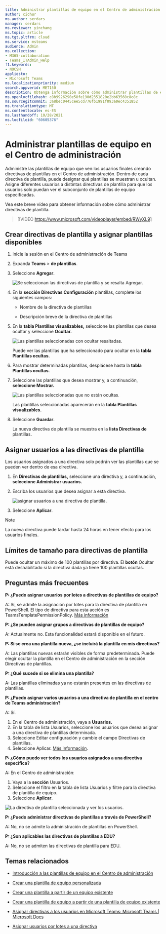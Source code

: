 ```yaml
---
title: Administrar plantillas de equipo en el Centro de administración
author: cichur
ms.author: serdars
manager: serdars
ms.reviewer: yinchang
ms.topic: article
ms.tgt.pltfrm: cloud
ms.service: msteams
audience: Admin
ms.collection:
- M365-collaboration
- Teams_ITAdmin_Help
f1.keywords:
- NOCSH
appliesto:
- Microsoft Teams
ms.localizationpriority: medium
search.appverid: MET150
description: Obtenga información sobre cómo administrar plantillas de equipo en el Centro de administración
ms.openlocfilehash: c8b9926290e58fe190d2351820e2bb63560c8c8c
ms.sourcegitcommit: 3a8bec0445cee5cd776fb1991f093a0ec4351852
ms.translationtype: MT
ms.contentlocale: es-ES
ms.lasthandoff: 10/28/2021
ms.locfileid: "60605376"
---
```

# <a name="manage-team-templates-in-the-admin-center"></a>Administrar plantillas de equipo en el Centro de administración

Administre las plantillas de equipo que ven los usuarios finales creando directivas de plantillas en el Centro de administración. Dentro de cada directiva de plantilla, puede designar qué plantillas se muestran u ocultan.
Asigne diferentes usuarios a distintas directivas de plantilla para que los usuarios solo puedan ver el subconjunto de plantillas de equipo especificadas.

Vea este breve vídeo para obtener información sobre cómo administrar directivas de plantilla.

> [!VIDEO https://www.microsoft.com/videoplayer/embed/RWyXL9]

## <a name="create-template-policies-and-assign-available-templates"></a>Crear directivas de plantilla y asignar plantillas disponibles

1. Inicie la sesión en el Centro de administración de Teams

2. Expanda **Teams**  >  **de plantillas**.

3. Seleccione **Agregar**.

    ![Se seleccionan las directivas de plantilla y se resalta Agregar.](media/template-policies-1.png)

1. En la **sección Directivas Configuración** plantillas, complete los siguientes campos:

    - Nombre de la directiva de plantillas

    - Descripción breve de la directiva de plantillas

2. En la **tabla Plantillas visualizables,** seleccione las plantillas que desea ocultar y seleccione **Ocultar.**

    ![Las plantillas seleccionadas con ocultar resaltadas.](media/template-policies-2.png)

    Puede ver las plantillas que ha seleccionado para ocultar en la **tabla Plantillas ocultas.**

1. Para mostrar determinadas plantillas, desplácese hasta la **tabla Plantillas ocultas.**

2. Seleccione las plantillas que desea mostrar y, a continuación, **seleccione Mostrar.**

   ![Las plantillas seleccionadas que no están ocultas.](media/template-policies-3.png)

   Las plantillas seleccionadas aparecerán en la **tabla Plantillas visualizables.**
3. Seleccione **Guardar**.

   La nueva directiva de plantilla se muestra en la **lista Directivas de** plantillas.

## <a name="assign-users-to-the-template-policies"></a>Asignar usuarios a las directivas de plantilla

Los usuarios asignados a una directiva solo podrán ver las plantillas que se pueden ver dentro de esa directiva.

1. En **Directivas de plantillas,** seleccione una directiva y, a continuación, **seleccione Administrar usuarios.**

2. Escriba los usuarios que desea asignar a esta directiva.

   ![asignar usuarios a una directiva de plantilla.](media/template-policies-4.png)

3. Seleccione **Aplicar**.

> [!Note]
> La nueva directiva puede tardar hasta 24 horas en tener efecto para los usuarios finales.

## <a name="size-limits-for-template-policies"></a>Límites de tamaño para directivas de plantilla

Puede ocultar un máximo de 100 plantillas por directiva. El **botón** Ocultar está deshabilitado si la directiva dada ya tiene 100 plantillas ocultas.

## <a name="frequently-asked-questions"></a>Preguntas más frecuentes

**P: ¿Puedo asignar usuarios por lotes a directivas de plantillas de equipo?**
  
A: Sí, se admite la asignación por lotes para la directiva de plantilla en PowerShell. El tipo de directiva para esta acción es TeamsTemplatePermissionPolicy. [Más información](/powershell/module/teams/new-csbatchpolicyassignmentoperation)

**P: ¿Se pueden asignar grupos a directivas de plantillas de equipo?**

A: Actualmente no. Esta funcionalidad estará disponible en el futuro.

**P: Si se crea una plantilla nueva, ¿se incluirá la plantilla en mis directivas?**

A: Las plantillas nuevas estarán visibles de forma predeterminada. Puede elegir ocultar la plantilla en el Centro de administración en la sección Directivas de plantillas.

**P: ¿Qué sucede si se elimina una plantilla?**

A: Las plantillas eliminadas ya no estarán presentes en las directivas de plantillas.

**P: ¿Puedo asignar varios usuarios a una directiva de plantilla en el centro de Teams administración?**

A: Sí.

1. En el Centro de administración, vaya a **Usuarios.**
1. En la tabla de lista Usuarios, seleccione los usuarios que desea asignar a una directiva de plantillas determinada.
1. Seleccione Editar configuración y cambie el campo Directivas de plantillas.
1. Seleccione Aplicar. [Más información](./assign-policies-users-and-groups.md#assign-a-policy-to-a-batch-of-users).

**P: ¿Cómo puedo ver todos los usuarios asignados a una directiva específica?**

A: En el Centro de administración:

1. Vaya a la **sección** Usuarios.
2. Seleccione el filtro en la tabla de lista Usuarios y filtre para la directiva de plantilla de equipo.
3. Seleccione **Aplicar**.

![La directiva de plantilla seleccionada y ver los usuarios.](media/template-policies-5.png)

**P: ¿Puedo administrar directivas de plantillas a través de PowerShell?**

A: No, no se admite la administración de plantillas en PowerShell.

**P: ¿Son aplicables las directivas de plantillas a EDU?**

A: No, no se admiten las directivas de plantilla para EDU.

## <a name="related-topics"></a>Temas relacionados

- [Introducción a las plantillas de equipo en el Centro de administración](./get-started-with-teams-templates-in-the-admin-console.md)

- [Crear una plantilla de equipo personalizada](./create-a-team-template.md)

- [Crear una plantilla a partir de un equipo existente](./create-template-from-existing-team.md)

- [Crear una plantilla de equipo a partir de una plantilla de equipo existente](./create-template-from-existing-template.md)

- [Asignar directivas a los usuarios en Microsoft Teams: Microsoft Teams \| Microsoft Docs](./policy-assignment-overview.md)

- [Asignar usuarios por lotes a una directiva](/powershell/module/teams/new-csbatchpolicyassignmentoperation)
